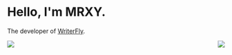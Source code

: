 # Hello, I'm MRXY.
The developer of [WriterFly](http://web.writerfly.cn/).

<img align="left" src="https://github-readme-stats.vercel.app/api/top-langs/?username=mrxy001&layout=compact" />

<img align="right" src="https://github-readme-stats.vercel.app/api?username=mrxy001&count_private=true&show_icons=true&icon_color=CE1D2D&text_color=718096&bg_color=ffffff&hide_title=true" />
